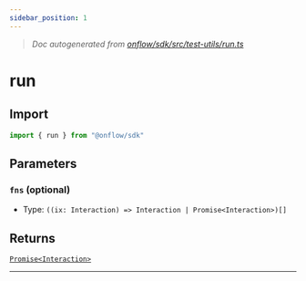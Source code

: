 ```yaml
---
sidebar_position: 1
---
```


> _Doc autogenerated from [onflow/sdk/src/test-utils/run.ts](https://github.com/onflow/fcl-js/tree/master/packages/sdk/src/test-utils/run.ts)_

# run


## Import

```typescript
import { run } from "@onflow/sdk"
```


## Parameters

### `fns` (optional)
- Type: `((ix: Interaction) => Interaction | Promise<Interaction>)[]`



## Returns

[`Promise<Interaction>`](../types#interaction)


---